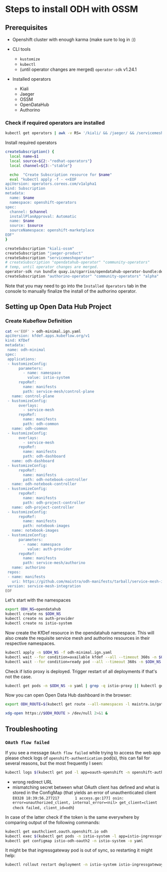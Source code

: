 # Steps to install ODH with OSSM

## Prerequisites

* Openshift cluster with enough karma (make sure to log in :))
* CLI tools
  * `kustomize` 
  * `kubectl`
  * (until operator changes are merged) `operator-sdk` v1.24.1

* Installed operators
  * Kiali
  * Jaeger
  * OSSM
  * OpenDataHub
  * Authorino
  
### Check if required operators are installed

```sh
kubectl get operators | awk -v RS= '/kiali/ && /jaeger/ && /servicemesh/ && /opendatahub/ && /authorino/ {exit 0} {exit 1}' || echo "Please install all required operators."
```

Install required operators

  ```sh
  createSubscription() {
    local name=$1
    local source=${2:-"redhat-operators"}
    local channel=${3:-"stable"}

    echo  "Create Subscription resource for $name"
    eval "kubectl apply -f - <<EOF
  apiVersion: operators.coreos.com/v1alpha1
  kind: Subscription
  metadata:
    name: $name
    namespace: openshift-operators
  spec:
    channel: $channel
    installPlanApproval: Automatic
    name: $name
    source: $source
    sourceNamespace: openshift-marketplace
  EOF"    
  }
  ```
  

  ```sh
  createSubscription "kiali-ossm"
  createSubscription "jaeger-product"
  createSubscription "servicemeshoperator"
  # createSubscription "opendatahub-operator" "community-operators"
  # temp, until operator changes are merged.
  operator-sdk run bundle quay.io/cgarriso/opendatahub-operator-bundle:dev-0.0.2 --namespace openshift-operators --timeout 5m0s
  createSubscription "authorino-operator" "community-operators" "alpha"
  ```

Note that you may need to go into the `Installed Operators` tab in the console to manually finalize the install of the authorino operator.

## Setting up Open Data Hub Project

### Create Kubeflow Definition

```sh
cat <<'EOF' > odh-minimal.ign.yaml
apiVersion: kfdef.apps.kubeflow.org/v1
kind: KfDef
metadata:
 name: odh-minimal
spec:
 applications:
 - kustomizeConfig:
      parameters:
        - name: namespace
          value: istio-system
      repoRef:
        name: manifests
        path: service-mesh/control-plane
   name: control-plane
 - kustomizeConfig:
      overlays:
        - service-mesh
      repoRef:
        name: manifests
        path: odh-common
   name: odh-common
 - kustomizeConfig:
      overlays:
        - service-mesh
      repoRef:
        name: manifests
        path: odh-dashboard
   name: odh-dashboard
 - kustomizeConfig:
      repoRef:
        name: manifests
        path: odh-notebook-controller
   name: odh-notebook-controller
 - kustomizeConfig:
      repoRef:
        name: manifests
        path: odh-project-controller
   name: odh-project-controller
 - kustomizeConfig:
      repoRef:
        name: manifests
        path: notebook-images
   name: notebook-images
 - kustomizeConfig:
      parameters:
        - name: namespace
          value: auth-provider
      repoRef:
        name: manifests
        path: service-mesh/authorino
   name: authorino
 repos:
 - name: manifests
   uri: https://github.com/maistra/odh-manifests/tarball/service-mesh-integration
 version: service-mesh-integration
EOF
```

Let's start with the namespaces

```sh
export ODH_NS=opendatahub
kubectl create ns $ODH_NS
kubectl create ns auth-provider
kubectl create ns istio-system
```

Now create the KfDef resource in the opendatahub namespace. This will also create the requisite service mesh and authorino resources in their respective namespaces.

```sh
kubectl apply -n $ODH_NS -f odh-minimal.ign.yaml
kubectl wait --for condition=available kfdef --all --timeout 360s -n $ODH_NS
kubectl wait --for condition=ready pod --all --timeout 360s -n $ODH_NS
```

Check if Istio proxy is deployed. Trigger restart of all deployments if that's not the case.

```sh
kubectl get pods -n $ODH_NS -o yaml | grep -q istio-proxy || kubectl get deployments -o name -n $ODH_NS | xargs -I {} kubectl rollout restart {} -n $ODH_NS   
```


Now you can open Open Data Hub dashboard in the browser:

```sh
export ODH_ROUTE=$(kubectl get route --all-namespaces -l maistra.io/gateway-name=odh-gateway -o yaml | yq '.items[].spec.host')

xdg-open https://$ODH_ROUTE > /dev/null 2>&1 &    
```

## Troubleshooting

### `OAuth flow failed`

If you see a message `OAuth flow failed` while trying to access the web app please check logs of `openshift-authentication` pod(s), this can fail for several reasons, but the most frequently I seen:

```sh
kubectl logs $(kubectl get pod -l app=oauth-openshift -n openshift-authentication -o name) -n openshift-authentication  
```

* wrong redirect URL
* mismatching secret between what OAuth client has defined and what is stored in the ConfigMap (that yields an error of unauthenticated client `E0328 18:39:56.277217       1 access.go:177] osin: error=unauthorized_client, internal_error=<nil> get_client=client check failed, client_id=odh`)

In case of the latter check if the token is the same everywhere by comparing output of the following commands:

```sh
kubectl get oauthclient.oauth.openshift.io odh
kubectl exec $(kubectl get pods -n istio-system -l app=istio-ingressgateway  -o jsonpath='{.items[*].metadata.name}') -n istio-system -c istio-proxy -- cat /etc/istio/odh-oauth2/token-secret.yaml
kubectl get configmap istio-odh-oauth2 -n istio-system -o yaml
```

It might be that ingressgateway pod is out of sync, so restarting it might help:

```sh
kubectl rollout restart deployment -n istio-system istio-ingressgateway  
```
